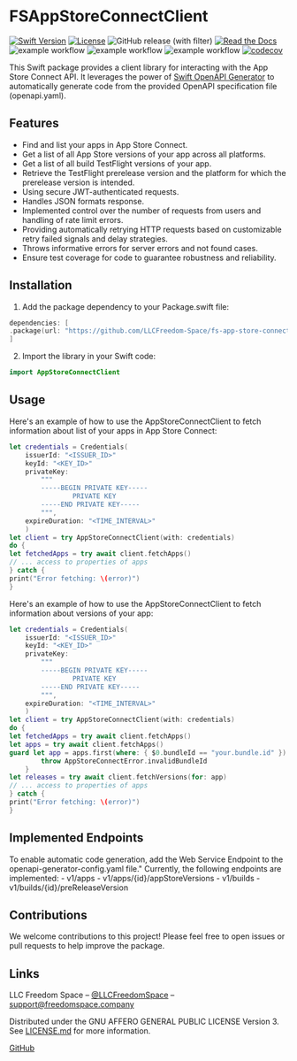 # FSAppStoreConnectClient

[![Swift Version][swift-image]][swift-url]
[![License][license-image]][license-url]
![GitHub release (with filter)](https://img.shields.io/github/v/release/LLCFreedom-Space/fs-app-store-connect-client)
 [![Read the Docs](https://readthedocs.org/projects/docs/badge/?version=latest)](https://llcfreedom-space.github.io/fs-app-store-connect-client/)
![example workflow](https://github.com/LLCFreedom-Space/fs-app-store-connect-client/actions/workflows/docc.yml/badge.svg?branch=main)
![example workflow](https://github.com/LLCFreedom-Space/fs-app-store-connect-client/actions/workflows/lint.yml/badge.svg?branch=main)
![example workflow](https://github.com/LLCFreedom-Space/fs-app-store-connect-client/actions/workflows/test.yml/badge.svg?branch=main)
 [![codecov](https://codecov.io/github/LLCFreedom-Space/fs-app-store-connect-client/graph/badge.svg?token=2EUIA4OGS9)](https://codecov.io/github/LLCFreedom-Space/fs-app-store-connect-client)

This Swift package provides a client library for interacting with the App Store Connect API. It leverages the power of [Swift OpenAPI Generator](https://github.com/apple/swift-openapi-generator/tree/main) to automatically generate code from the provided OpenAPI specification file (openapi.yaml).

## Features

- Find and list your apps in App Store Connect.
- Get a list of all App Store versions of your app across all platforms.
- Get a list of all build TestFlight versions of your app.
- Retrieve the TestFlight prerelease version and the platform for which the prerelease version is intended.
- Using secure JWT-authenticated requests.
- Handles JSON formats response.
- Implemented control over the number of requests from users and handling of rate limit errors.
- Providing automatically retrying HTTP requests based on customizable retry failed signals and delay strategies.
- Throws informative errors for server errors and not found cases.
- Ensure test coverage for code to guarantee robustness and reliability.

## Installation

1. Add the package dependency to your Package.swift file:

```swift
dependencies: [
.package(url: "https://github.com/LLCFreedom-Space/fs-app-store-connect-client", from: "1.0.2")
]
```

2. Import the library in your Swift code:

```swift
import AppStoreConnectClient
```

## Usage
Here's an example of how to use the AppStoreConnectClient to fetch information about list of your apps in App Store Connect:
```swift
let credentials = Credentials(
    issuerId: "<ISSUER_ID>"
    keyId: "<KEY_ID>"
    privateKey:
        """
        -----BEGIN PRIVATE KEY-----
                PRIVATE KEY
        -----END PRIVATE KEY-----
        """,
    expireDuration: "<TIME_INTERVAL>"
    )
let client = try AppStoreConnectClient(with: credentials)
do {
let fetchedApps = try await client.fetchApps()
// ... access to properties of apps
} catch {
print("Error fetching: \(error)")
}
```

Here's an example of how to use the AppStoreConnectClient to fetch information about versions of your app:
```swift
let credentials = Credentials(
    issuerId: "<ISSUER_ID>"
    keyId: "<KEY_ID>"
    privateKey:
        """
        -----BEGIN PRIVATE KEY-----
                PRIVATE KEY
        -----END PRIVATE KEY-----
        """,
    expireDuration: "<TIME_INTERVAL>"
    )
let client = try AppStoreConnectClient(with: credentials)
do {
let fetchedApps = try await client.fetchApps()
let apps = try await client.fetchApps()
guard let app = apps.first(where: { $0.bundleId == "your.bundle.id" }) else {
        throw AppStoreConnectError.invalidBundleId
    }
let releases = try await client.fetchVersions(for: app)
// ... access to properties of apps
} catch {
print("Error fetching: \(error)")
}
```

## Implemented Endpoints

To enable automatic code generation, add the Web Service Endpoint to the openapi-generator-config.yaml file."
Currently, the following endpoints are implemented:
    - v1/apps
    - v1/apps/{id}/appStoreVersions
    - v1/builds
    - v1/builds/{id}/preReleaseVersion

## Contributions

We welcome contributions to this project! Please feel free to open issues or pull requests to help improve the package.

## Links

LLC Freedom Space – [@LLCFreedomSpace](https://twitter.com/llcfreedomspace) – [support@freedomspace.company](mailto:support@freedomspace.company)

Distributed under the GNU AFFERO GENERAL PUBLIC LICENSE Version 3. See [LICENSE.md][license-url] for more information.

 [GitHub](https://github.com/LLCFreedom-Space)

[swift-image]:https://img.shields.io/badge/swift-5.8-orange.svg
[swift-url]: https://swift.org/
[license-image]: https://img.shields.io/badge/License-GPLv3-blue.svg
[license-url]: LICENSE
